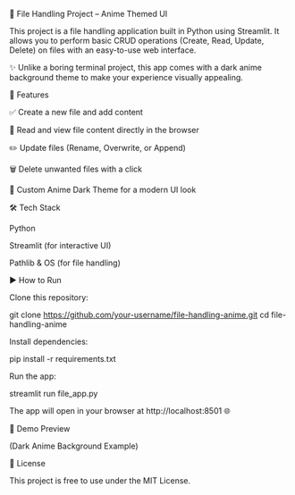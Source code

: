 📂 File Handling Project – Anime Themed UI

This project is a file handling application built in Python using Streamlit.
It allows you to perform basic CRUD operations (Create, Read, Update, Delete) on files with an easy-to-use web interface.

✨ Unlike a boring terminal project, this app comes with a dark anime background theme to make your experience visually appealing.

🚀 Features

✅ Create a new file and add content

📖 Read and view file content directly in the browser

✏️ Update files (Rename, Overwrite, or Append)

🗑️ Delete unwanted files with a click

🎨 Custom Anime Dark Theme for a modern UI look

🛠️ Tech Stack

Python

Streamlit (for interactive UI)

Pathlib & OS (for file handling)

▶️ How to Run

Clone this repository:

git clone https://github.com/your-username/file-handling-anime.git
cd file-handling-anime


Install dependencies:

pip install -r requirements.txt


Run the app:

streamlit run file_app.py


The app will open in your browser at http://localhost:8501
 🌐

🌌 Demo Preview


(Dark Anime Background Example)

📜 License

This project is free to use under the MIT License.
